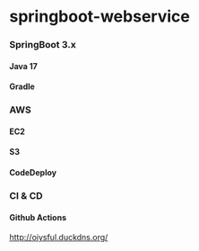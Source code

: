 # springboot-webservice
### SpringBoot 3.x
#### Java 17
#### Gradle
### AWS
#### EC2
#### S3
#### CodeDeploy
### CI & CD
#### Github Actions
http://oiysful.duckdns.org/
